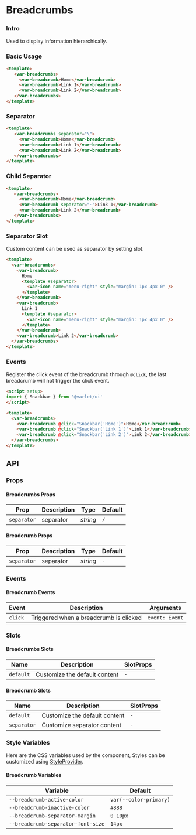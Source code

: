 # Breadcrumbs

### Intro

Used to display information hierarchically.

### Basic Usage

```html
<template>
   <var-breadcrumbs>
     <var-breadcrumb>Home</var-breadcrumb>
     <var-breadcrumb>Link 1</var-breadcrumb>
     <var-breadcrumb>Link 2</var-breadcrumb>
   </var-breadcrumbs>
</template>
```

### Separator

```html
<template>
   <var-breadcrumbs separator="\">
     <var-breadcrumb>Home</var-breadcrumb>
     <var-breadcrumb>Link 1</var-breadcrumb>
     <var-breadcrumb>Link 2</var-breadcrumb>
   </var-breadcrumbs>
</template>
```

### Child Separator

```html
<template>
   <var-breadcrumbs>
     <var-breadcrumb>Home</var-breadcrumb>
     <var-breadcrumb separator="~">Link 1</var-breadcrumb>
     <var-breadcrumb>Link 2</var-breadcrumb>
   </var-breadcrumbs>
</template>
```

### Separator Slot

Custom content can be used as separator by setting slot.

```html
<template>
  <var-breadcrumbs>
    <var-breadcrumb>
      Home
      <template #separator>
        <var-icon name="menu-right" style="margin: 1px 4px 0" />
      </template>
    </var-breadcrumb>
    <var-breadcrumb>
      Link 1
      <template #separator>
        <var-icon name="menu-right" style="margin: 1px 4px 0" />
      </template>
    </var-breadcrumb>
    <var-breadcrumb>Link 2</var-breadcrumb>
  </var-breadcrumbs>
</template>
```

### Events

Register the click event of the breadcrumb through `@click`, the last breadcrumb will not trigger the click event.

```html
<script setup>
import { Snackbar } from '@varlet/ui'
</script>

<template>
  <var-breadcrumbs>
    <var-breadcrumb @click="Snackbar('Home')">Home</var-breadcrumb>
    <var-breadcrumb @click="Snackbar('Link 1')">Link 1</var-breadcrumb>
    <var-breadcrumb @click="Snackbar('Link 2')">Link 2</var-breadcrumb>
  </var-breadcrumbs>
</template>
```

## API

### Props

#### Breadcrumbs Props

| Prop               | Description          | Type               | Default      |
| ----------- | ------ | -------- | ------ |
| `separator` | separator | _string_ | `/` |

#### Breadcrumb Props

| Prop       | Description            | Type               | Default |
| ----------- | -------------- | ----------------------------- |-----|
| `separator` | separator | _string_ | `-` |

### Events

#### Breadcrumb Events

| Event    | Description   | Arguments                 |
| ------- |-----------------------------------------| ---------------------- |
| `click` | Triggered when a breadcrumb is clicked | `event: Event` |

### Slots

#### Breadcrumbs Slots

| Name | Description | SlotProps |
| --------- | -------------- | ---- |
| `default` | Customize the default content | `-` |

#### Breadcrumb Slots

| Name | Description | SlotProps |
| ----------- |------------------------------| ---- |
| `default` | Customize the default content | `-` |
| `separator` | Customize separator content  | `-` |

### Style Variables

Here are the CSS variables used by the component, Styles can be customized using [StyleProvider](#/en-US/style-provider).
#### Breadcrumb Variables

| Variable                        | Default                |
| -------------------------------------- | ---------------------- |
| `--breadcrumb-active-color` | `var(--color-primary)` |
| `--breadcrumb-inactive-color` | `#888` |
| `--breadcrumb-separator-margin` | `0 10px` |
| `--breadcrumb-separator-font-size` | `14px` |
